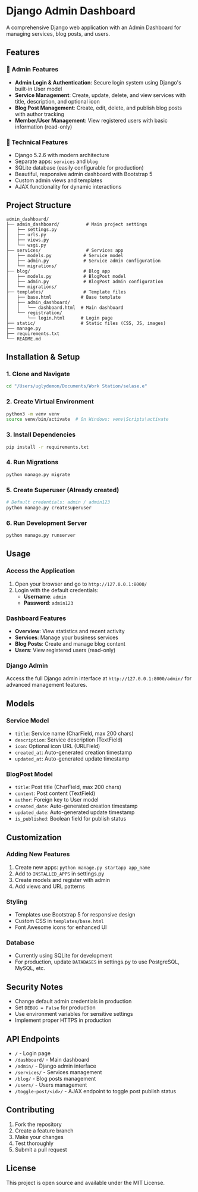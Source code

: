 # Django Admin Dashboard

A comprehensive Django web application with an Admin Dashboard for managing services, blog posts, and users.

## Features

### 🔐 Admin Features
- **Admin Login & Authentication**: Secure login system using Django's built-in User model
- **Service Management**: Create, update, delete, and view services with title, description, and optional icon
- **Blog Post Management**: Create, edit, delete, and publish blog posts with author tracking
- **Member/User Management**: View registered users with basic information (read-only)

### 🧱 Technical Features
- Django 5.2.6 with modern architecture
- Separate apps: `services` and `blog`
- SQLite database (easily configurable for production)
- Beautiful, responsive admin dashboard with Bootstrap 5
- Custom admin views and templates
- AJAX functionality for dynamic interactions

## Project Structure

```
admin_dashboard/
├── admin_dashboard/          # Main project settings
│   ├── settings.py
│   ├── urls.py
│   ├── views.py
│   └── wsgi.py
├── services/                 # Services app
│   ├── models.py            # Service model
│   ├── admin.py             # Service admin configuration
│   └── migrations/
├── blog/                    # Blog app
│   ├── models.py            # BlogPost model
│   ├── admin.py             # BlogPost admin configuration
│   └── migrations/
├── templates/               # Template files
│   ├── base.html           # Base template
│   ├── admin_dashboard/
│   │   └── dashboard.html  # Main dashboard
│   └── registration/
│       └── login.html      # Login page
├── static/                 # Static files (CSS, JS, images)
├── manage.py
├── requirements.txt
└── README.md
```

## Installation & Setup

### 1. Clone and Navigate
```bash
cd "/Users/uglydemon/Documents/Work Station/selase.e"
```

### 2. Create Virtual Environment
```bash
python3 -m venv venv
source venv/bin/activate  # On Windows: venv\Scripts\activate
```

### 3. Install Dependencies
```bash
pip install -r requirements.txt
```

### 4. Run Migrations
```bash
python manage.py migrate
```

### 5. Create Superuser (Already created)
```bash
# Default credentials: admin / admin123
python manage.py createsuperuser
```

### 6. Run Development Server
```bash
python manage.py runserver
```

## Usage

### Access the Application
1. Open your browser and go to `http://127.0.0.1:8000/`
2. Login with the default credentials:
   - **Username**: `admin`
   - **Password**: `admin123`

### Dashboard Features
- **Overview**: View statistics and recent activity
- **Services**: Manage your business services
- **Blog Posts**: Create and manage blog content
- **Users**: View registered users (read-only)

### Django Admin
Access the full Django admin interface at `http://127.0.0.1:8000/admin/` for advanced management features.

## Models

### Service Model
- `title`: Service name (CharField, max 200 chars)
- `description`: Service description (TextField)
- `icon`: Optional icon URL (URLField)
- `created_at`: Auto-generated creation timestamp
- `updated_at`: Auto-generated update timestamp

### BlogPost Model
- `title`: Post title (CharField, max 200 chars)
- `content`: Post content (TextField)
- `author`: Foreign key to User model
- `created_date`: Auto-generated creation timestamp
- `updated_date`: Auto-generated update timestamp
- `is_published`: Boolean field for publish status

## Customization

### Adding New Features
1. Create new apps: `python manage.py startapp app_name`
2. Add to `INSTALLED_APPS` in settings.py
3. Create models and register with admin
4. Add views and URL patterns

### Styling
- Templates use Bootstrap 5 for responsive design
- Custom CSS in `templates/base.html`
- Font Awesome icons for enhanced UI

### Database
- Currently using SQLite for development
- For production, update `DATABASES` in settings.py to use PostgreSQL, MySQL, etc.

## Security Notes

- Change default admin credentials in production
- Set `DEBUG = False` for production
- Use environment variables for sensitive settings
- Implement proper HTTPS in production

## API Endpoints

- `/` - Login page
- `/dashboard/` - Main dashboard
- `/admin/` - Django admin interface
- `/services/` - Services management
- `/blog/` - Blog posts management
- `/users/` - Users management
- `/toggle-post/<id>/` - AJAX endpoint to toggle post publish status

## Contributing

1. Fork the repository
2. Create a feature branch
3. Make your changes
4. Test thoroughly
5. Submit a pull request

## License

This project is open source and available under the MIT License.

